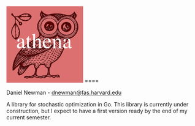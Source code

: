 <img src="https://github.com/dtnewman/athena/blob/master/Logo2.jpg?raw=true" alt="athena_logo"  height="200" width="200">
====

Daniel Newman - dnewman@fas.harvard.edu

A library for stochastic optimization in Go. This library is currently under construction, but I expect to have a first version ready by the end of my current semester.

